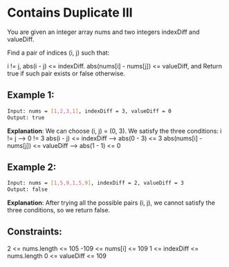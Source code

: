 # Contains Duplicate III

You are given an integer array nums and two integers indexDiff and valueDiff.

Find a pair of indices (i, j) such that:

i != j,
abs(i - j) <= indexDiff.
abs(nums[i] - nums[j]) <= valueDiff, and
Return true if such pair exists or false otherwise.

## Example 1:

```bash
Input: nums = [1,2,3,1], indexDiff = 3, valueDiff = 0
Output: true
```

**Explanation**: We can choose (i, j) = (0, 3).
We satisfy the three conditions:
i != j --> 0 != 3
abs(i - j) <= indexDiff --> abs(0 - 3) <= 3
abs(nums[i] - nums[j]) <= valueDiff --> abs(1 - 1) <= 0

## Example 2:

```bash
Input: nums = [1,5,9,1,5,9], indexDiff = 2, valueDiff = 3
Output: false
```

**Explanation**: After trying all the possible pairs (i, j), we cannot satisfy the three conditions, so we return false.

## Constraints:

2 <= nums.length <= 105
-109 <= nums[i] <= 109
1 <= indexDiff <= nums.length
0 <= valueDiff <= 109